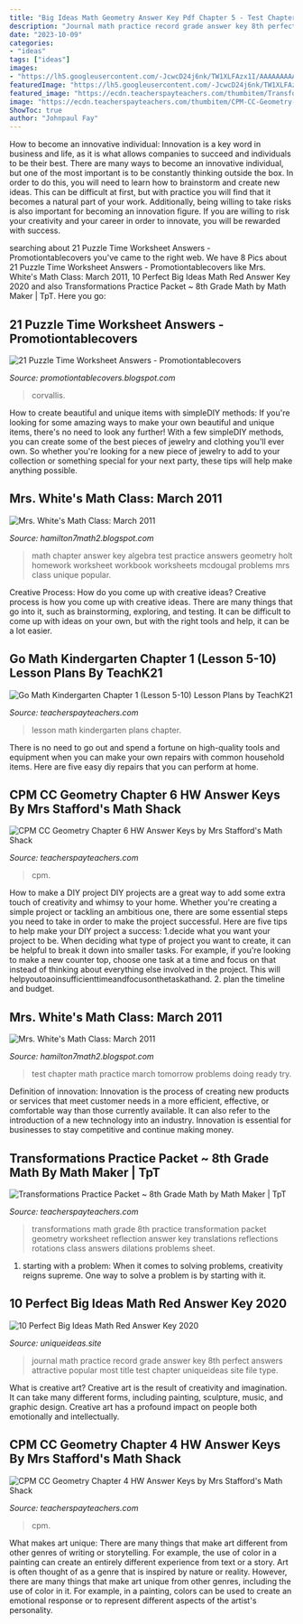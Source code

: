 ```yaml
---
title: "Big Ideas Math Geometry Answer Key Pdf Chapter 5 - Test Chapter Math Practice March Tomorrow Problems Doing Ready Try"
description: "Journal math practice record grade answer key 8th perfect answers attractive popular most title test chapter uniqueideas site file type"
date: "2023-10-09"
categories:
- "ideas"
tags: ["ideas"]
images:
- "https://lh5.googleusercontent.com/-JcwcD24j6nk/TW1XLFAzx1I/AAAAAAAAADE/NfC0-v7876Y/s640/Ch3+Practice+Test+A.jpg"
featuredImage: "https://lh5.googleusercontent.com/-JcwcD24j6nk/TW1XLFAzx1I/AAAAAAAAADE/NfC0-v7876Y/s1600/Ch3+Practice+Test+A.jpg"
featured_image: "https://ecdn.teacherspayteachers.com/thumbitem/Transformations-Practice-Packet-8th-Grade-Math-2207301-1543360295/original-2207301-1.jpg"
image: "https://ecdn.teacherspayteachers.com/thumbitem/CPM-CC-Geometry-Chapter-6-HW-Answer-Keys-4891815-1569369290/original-4891815-4.jpg"
ShowToc: true
author: "Johnpaul Fay"
---
```



How to become an innovative individual:
Innovation is a key word in business and life, as it is what allows companies to succeed and individuals to be their best. There are many ways to become an innovative individual, but one of the most important is to be constantly thinking outside the box. In order to do this, you will need to learn how to brainstorm and create new ideas. This can be difficult at first, but with practice you will find that it becomes a natural part of your work. Additionally, being willing to take risks is also important for becoming an innovation figure. If you are willing to risk your creativity and your career in order to innovate, you will be rewarded with success.

	

		
searching about 21 Puzzle Time Worksheet Answers - Promotiontablecovers you've came to the right web. We have 8 Pics about 21 Puzzle Time Worksheet Answers - Promotiontablecovers like Mrs. White&#039;s Math Class: March 2011, 10 Perfect Big Ideas Math Red Answer Key 2020 and also Transformations Practice Packet ~ 8th Grade Math by Math Maker | TpT. Here you go:
		
    
## 21 Puzzle Time Worksheet Answers - Promotiontablecovers

<img loading=lazy src="https://3.files.edl.io/2499/19/03/14/173513-ff35f616-f630-4910-98e0-42b0b745dcb4.jpeg" onerror="this.onerror=null;this.src='https://tse2.mm.bing.net/th?id=OIP.QWgjqaDQPzV_4U72F8jhbwAAAA&amp;pid=15.1';" alt="21 Puzzle Time Worksheet Answers - Promotiontablecovers">

_Source: promotiontablecovers.blogspot.com_

>corvallis. 

	

How to create beautiful and unique items with simpleDIY methods:
If you're looking for some amazing ways to make your own beautiful and unique items, there's no need to look any further! With a few simpleDIY methods, you can create some of the best pieces of jewelry and clothing you'll ever own. So whether you're looking for a new piece of jewelry to add to your collection or something special for your next party, these tips will help make anything possible.

    
## Mrs. White&#039;s Math Class: March 2011

<img loading=lazy src="https://lh5.googleusercontent.com/-JcwcD24j6nk/TW1XLFAzx1I/AAAAAAAAADE/NfC0-v7876Y/s1600/Ch3+Practice+Test+A.jpg" onerror="this.onerror=null;this.src='https://tse3.mm.bing.net/th?id=OIP.WvLpz2RPel3FvS4yY1DwnQHaJ8&amp;pid=15.1';" alt="Mrs. White&#039;s Math Class: March 2011">

_Source: hamilton7math2.blogspot.com_

>math chapter answer key algebra test practice answers geometry holt homework worksheet workbook worksheets mcdougal problems mrs class unique popular. 

	

Creative Process: How do you come up with creative ideas?
Creative process is how you come up with creative ideas. There are many things that go into it, such as brainstorming, exploring, and testing. It can be difficult to come up with ideas on your own, but with the right tools and help, it can be a lot easier.

    
## Go Math Kindergarten Chapter 1 (Lesson 5-10) Lesson Plans By TeachK21

<img loading=lazy src="https://ecdn.teacherspayteachers.com/thumbitem/Go-Math-Kindergarten-Chapter-1-Lesson-5-10-Lesson-Plans-1995250-1500873678/original-1995250-1.jpg" onerror="this.onerror=null;this.src='https://tse2.mm.bing.net/th?id=OIP.ZfSxntwqBphXmwAlJUBgkQAAAA&amp;pid=15.1';" alt="Go Math Kindergarten Chapter 1 (Lesson 5-10) Lesson Plans by TeachK21">

_Source: teacherspayteachers.com_

>lesson math kindergarten plans chapter. 

	

There is no need to go out and spend a fortune on high-quality tools and equipment when you can make your own repairs with common household items. Here are five easy diy repairs that you can perform at home.

    
## CPM CC Geometry Chapter 6 HW Answer Keys By Mrs Stafford&#039;s Math Shack

<img loading=lazy src="https://ecdn.teacherspayteachers.com/thumbitem/CPM-CC-Geometry-Chapter-6-HW-Answer-Keys-4891815-1569369290/original-4891815-4.jpg" onerror="this.onerror=null;this.src='https://tse2.mm.bing.net/th?id=OIP.rsTk3PO3bky5gMkriyduGQAAAA&amp;pid=15.1';" alt="CPM CC Geometry Chapter 6 HW Answer Keys by Mrs Stafford&#039;s Math Shack">

_Source: teacherspayteachers.com_

>cpm. 

	

How to make a DIY project
DIY projects are a great way to add some extra touch of creativity and whimsy to your home. Whether you're creating a simple project or tackling an ambitious one, there are some essential steps you need to take in order to make the project successful. Here are five tips to help make your DIY project a success: 
1.decide what you want your project to be. When deciding what type of project you want to create, it can be helpful to break it down into smaller tasks. For example, if you're looking to make a new counter top, choose one task at a time and focus on that instead of thinking about everything else involved in the project. This will helpyoutoaoinsufficienttimeandfocusonthetaskathand. 
2. plan the timeline and budget.

    
## Mrs. White&#039;s Math Class: March 2011

<img loading=lazy src="https://lh5.googleusercontent.com/-JcwcD24j6nk/TW1XLFAzx1I/AAAAAAAAADE/NfC0-v7876Y/s640/Ch3+Practice+Test+A.jpg" onerror="this.onerror=null;this.src='https://tse2.mm.bing.net/th?id=OIP.LRJyuthwYUKHxosMu0JHDAHaJ7&amp;pid=15.1';" alt="Mrs. White&#039;s Math Class: March 2011">

_Source: hamilton7math2.blogspot.com_

>test chapter math practice march tomorrow problems doing ready try. 

	

Definition of innovation:
Innovation is the process of creating new products or services that meet customer needs in a more efficient, effective, or comfortable way than those currently available. It can also refer to the introduction of a new technology into an industry. Innovation is essential for businesses to stay competitive and continue making money.

    
## Transformations Practice Packet ~ 8th Grade Math By Math Maker | TpT

<img loading=lazy src="https://ecdn.teacherspayteachers.com/thumbitem/Transformations-Practice-Packet-8th-Grade-Math-2207301-1543360295/original-2207301-1.jpg" onerror="this.onerror=null;this.src='https://tse3.mm.bing.net/th?id=OIP.tyx_707hc4HYgZ-jz8yiqAAAAA&amp;pid=15.1';" alt="Transformations Practice Packet ~ 8th Grade Math by Math Maker | TpT">

_Source: teacherspayteachers.com_

>transformations math grade 8th practice transformation packet geometry worksheet reflection answer key translations reflections rotations class answers dilations problems sheet. 

	

1. starting with a problem: When it comes to solving problems, creativity reigns supreme. One way to solve a problem is by starting with it.

    
## 10 Perfect Big Ideas Math Red Answer Key 2020

<img loading=lazy src="https://www.uniqueideas.site/wp-content/uploads/record-and-practice-journal-youtube-2.jpg" onerror="this.onerror=null;this.src='https://tse1.mm.bing.net/th?id=OIP.Boxd9-6v23Jis4f7qyDRQQHaD0&amp;pid=15.1';" alt="10 Perfect Big Ideas Math Red Answer Key 2020">

_Source: uniqueideas.site_

>journal math practice record grade answer key 8th perfect answers attractive popular most title test chapter uniqueideas site file type. 

	

What is creative art?
Creative art is the result of creativity and imagination. It can take many different forms, including painting, sculpture, music, and graphic design. Creative art has a profound impact on people both emotionally and intellectually.

    
## CPM CC Geometry Chapter 4 HW Answer Keys By Mrs Stafford&#039;s Math Shack

<img loading=lazy src="https://ecdn.teacherspayteachers.com/thumbitem/CPM-CC-Geometry-Chapter-4-HW-Answer-Keys-4891807-1569368966/original-4891807-3.jpg" onerror="this.onerror=null;this.src='https://tse2.mm.bing.net/th?id=OIP.1yD79D26U3NdiOHqBODPkQAAAA&amp;pid=15.1';" alt="CPM CC Geometry Chapter 4 HW Answer Keys by Mrs Stafford&#039;s Math Shack">

_Source: teacherspayteachers.com_

>cpm. 

	

What makes art unique: There are many things that make art different from other genres of writing or storytelling. For example, the use of color in a painting can create an entirely different experience from text or a story.
Art is often thought of as a genre that is inspired by nature or reality. However, there are many things that make art unique from other genres, including the use of color in it. For example, in a painting, colors can be used to create an emotional response or to represent different aspects of the artist's personality.

